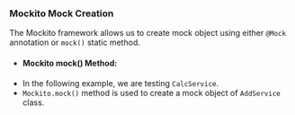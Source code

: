 ### Mockito Mock Creation

The Mockito framework allows us to create mock object using either `@Mock` annotation or `mock()` static method.

* #### Mockito mock() Method:
* In the following example, we are testing `CalcService`.
* `Mockito.mock()` method is used to create a mock object of `AddService` class.